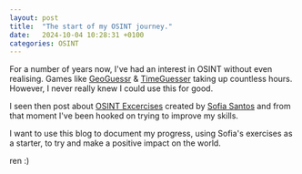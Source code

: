 ```yaml
---
layout: post
title:  "The start of my OSINT journey."
date:   2024-10-04 10:28:31 +0100
categories: OSINT
---
```


For a number of years now, I've had an interest in OSINT without even realising. Games like [GeoGuessr] & [TimeGuesser] taking up countless hours. However, I never really knew I could use this for good.

I seen then post about [OSINT Excercises][OSINT-Exercises] created by [Sofia Santos][Sofia-Santos] and from that moment I've been hooked on trying to improve my skills.

I want to use this blog to document my progress, using Sofia's exercises as a starter, to try and make a positive impact on the world.

ren :)

[GeoGuessr]: https://www.geoguessr.com/
[TimeGuesser]: https://timeguessr.com/
[OSINT-exercises]: https://gralhix.com/list-of-osint-exercises/
[Sofia-Santos]: https://gralhix.com/